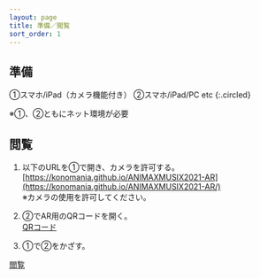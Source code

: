 ```yaml
---
layout: page
title: 準備／閲覧
sort_order: 1
---
```


## 準備

①スマホ/iPad（カメラ機能付き）
②スマホ/iPad/PC etc
{:.circled}

※①、②ともにネット環境が必要

## 閲覧

1. 以下のURLを①で開き、カメラを許可する。  
[https://konomania.github.io/ANIMAXMUSIX2021-AR](https://konomania.github.io/ANIMAXMUSIX2021-AR/)  
※カメラの使用を許可してください。

2. ②でAR用のQRコードを開く。  
[QRコード](qrcode)

3. ①で②をかざす。


[閲覧](assets/images/howtosee.png)

